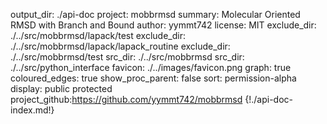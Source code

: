 output_dir: ./api-doc
project: mobbrmsd
summary: Molecular Oriented RMSD with Branch and Bound
author: yymmt742
license: MIT
exclude_dir: ./../src/mobbrmsd/lapack/test
exclude_dir: ./../src/mobbrmsd/lapack/lapack_routine
exclude_dir: ./../src/mobbrmsd/test
src_dir: ./../src/mobbrmsd
src_dir: ./../src/python_interface
favicon: ./../images/favicon.png
graph: true
coloured_edges: true
show_proc_parent: false
sort: permission-alpha
display: public
         protected
project_github:https://github.com/yymmt742/mobbrmsd
{!./api-doc-index.md!}
